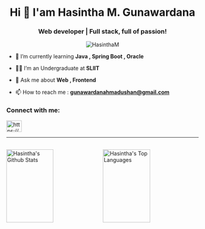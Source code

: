 
<h1 align="center">Hi 👋 I'am Hasintha M. Gunawardana</h1>
<h3 align="center">Web developer | Full stack, full of passion!</h3>
<p align="center"> <img src="https://komarev.com/ghpvc/?username=HasinthaM&label=Profile%20views&color=0e75b6&style=plastic" alt="HasinthaM" /> </p>


 - 🌱 I’m currently learning **Java , Spring Boot , Oracle**
   
 - 🧑‍🎓 I’m an Undergraduate at **SLIIT**
   
 -  💬 Ask me about **Web , Frontend**
   
 -  📫 How to reach me :  **gunawardanahmadushan@gmail.com**


<h3 align="left">Connect with me:</h3>
<p align="left">
<a href="https://www.linkedin.com/in/hasintha-madushan/" target="blank"><img align="center" src="https://raw.githubusercontent.com/rahuldkjain/github-profile-readme-generator/master/src/images/icons/Social/linked-in-alt.svg" alt="https://www.linkedin.com/in/hasintha-madushan/" height="30" width="40" /></a>
</p>
   
<hr/>
<br/>

<a> 
    <a href="https://github.com/HasinthaM"><img alt="Hasintha's Github Stats" src="https://denvercoder1-github-readme-stats.vercel.app/api?username=HasinthaM&show_icons=true&count_private=true&theme=react&border_color=7F3FBF&bg_color=0D1117&title_color=F85D7F&icon_color=F8D866" height="192px" width="49.5%"/></a>
  <a href="https://github.com/HasinthaM"><img alt="Hasintha's Top Languages" src="https://denvercoder1-github-readme-stats.vercel.app/api/top-langs/?username=HasinthaM&langs_count=8&layout=compact&theme=react&border_color=7F3FBF&bg_color=0D1117&title_color=F85D7F&icon_color=F8D866" height="192px" width="49.5%"/></a>
  <br/>
</a>

<!--
**HasinthaM/HasinthaM** is a ✨ _special_ ✨ repository because its `README.md` (this file) appears on your GitHub profile.

Here are some ideas to get you started:

- 🔭 I’m currently working on ...
- 🌱 I’m currently learning javascript
- 👯 I’m looking to collaborate on ...
- 🤔 I’m looking for help with ...
- 💬 Ask me about ...
- 📫 How to reach me: ...
- 😄 Pronouns: ...
- ⚡ Fun fact: ...
-->
